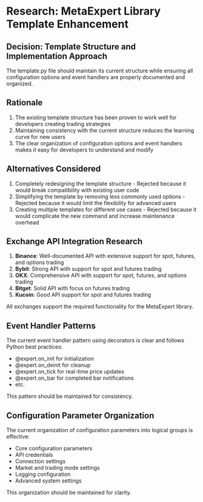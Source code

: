 # Research: MetaExpert Library Template Enhancement

## Decision: Template Structure and Implementation Approach
The template.py file should maintain its current structure while ensuring all configuration options and event handlers are properly documented and organized.

## Rationale
1. The existing template structure has been proven to work well for developers creating trading strategies
2. Maintaining consistency with the current structure reduces the learning curve for new users
3. The clear organization of configuration options and event handlers makes it easy for developers to understand and modify

## Alternatives Considered
1. Completely redesigning the template structure - Rejected because it would break compatibility with existing user code
2. Simplifying the template by removing less commonly used options - Rejected because it would limit the flexibility for advanced users
3. Creating multiple templates for different use cases - Rejected because it would complicate the new command and increase maintenance overhead

## Exchange API Integration Research
1. **Binance**: Well-documented API with extensive support for spot, futures, and options trading
2. **Bybit**: Strong API with support for spot and futures trading
3. **OKX**: Comprehensive API with support for spot, futures, and options trading
4. **Bitget**: Solid API with focus on futures trading
5. **Kucoin**: Good API support for spot and futures trading

All exchanges support the required functionality for the MetaExpert library.

## Event Handler Patterns
The current event handler pattern using decorators is clear and follows Python best practices:
- @expert.on_init for initialization
- @expert.on_deinit for cleanup
- @expert.on_tick for real-time price updates
- @expert.on_bar for completed bar notifications
- etc.

This pattern should be maintained for consistency.

## Configuration Parameter Organization
The current organization of configuration parameters into logical groups is effective:
- Core configuration parameters
- API credentials
- Connection settings
- Market and trading mode settings
- Logging configuration
- Advanced system settings

This organization should be maintained for clarity.